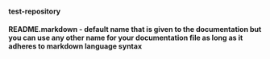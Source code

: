 #### test-repository
#### README.markdown  - default name that is given to the documentation but you can use any other name for your documentation file as long as it adheres to markdown language syntax
